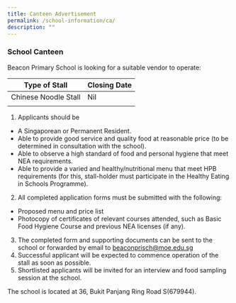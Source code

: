 ```yaml
---
title: Canteen Advertisement
permalink: /school-information/ca/
description: ""
---
```

### School Canteen

Beacon Primary School is looking for a suitable vendor to operate:

| Type of Stall | Closing Date |
| -------- | -------- |
| Chinese Noodle Stall     | Nil     |
|  |  |

1. Applicants should be
* A Singaporean or Permanent Resident.
* Able to provide good service and quality food at reasonable price (to be determined in consultation with the school).
* Able to observe a high standard of food and personal hygiene that meet NEA requirements.
* Able to provide a varied and healthy/nutritional menu that meet HPB requirements (for this, stall-holder must participate in the Healthy Eating in Schools Programme).

2. All completed application forms must be submitted with the following:
* Proposed menu and price list
* Photocopy of certificates of relevant courses attended, such as Basic Food Hygiene Course and previous NEA licenses (if any).

3. The completed form and supporting documents can be sent to the school or forwarded by email to beaconprisch@moe.edu.sg
4. Successful applicant will be expected to commence operation of the stall as soon as possible.
5. Shortlisted applicants will be invited for an interview and food sampling session at the school.

The school is located at 36, Bukit Panjang Ring Road S(679944).